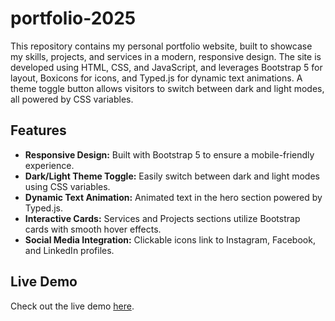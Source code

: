 # portfolio-2025
This repository contains my personal portfolio website, built to showcase my skills, projects, and services in a modern, responsive design. The site is developed using HTML, CSS, and JavaScript, and leverages Bootstrap 5 for layout, Boxicons for icons, and Typed.js for dynamic text animations. A theme toggle button allows visitors to switch between dark and light modes, all powered by CSS variables.

## Features

- **Responsive Design:** Built with Bootstrap 5 to ensure a mobile-friendly experience.
- **Dark/Light Theme Toggle:** Easily switch between dark and light modes using CSS variables.
- **Dynamic Text Animation:** Animated text in the hero section powered by Typed.js.
- **Interactive Cards:** Services and Projects sections utilize Bootstrap cards with smooth hover effects.
- **Social Media Integration:** Clickable icons link to Instagram, Facebook, and LinkedIn profiles.

## Live Demo

Check out the live demo [here](https://sadbrownladd.github.io/portfolio-2025/).
